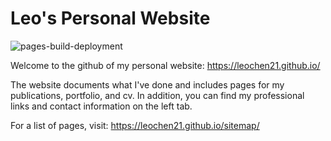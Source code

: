 
# Leo's Personal Website

![pages-build-deployment](https://github.com/academicpages/academicpages.github.io/actions/workflows/pages/pages-build-deployment/badge.svg)

Welcome to the github of my personal website:
https://leochen21.github.io/

The website documents what I've done and includes pages for my publications, portfolio, and cv. In addition, you can find my professional links and contact information on the left tab.

For a list of pages, visit:
https://leochen21.github.io/sitemap/
